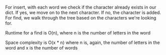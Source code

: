 For insert, with each word we check if the character already exists in our dict. If yes, we move on to the next character. If no, the character is added. 
For find, we walk through the tree based on the characters we're looking for. 

Runtime for a find is O(n), where n is the number of letters in the word

Space complexity is O(x * n) where n is, again, the number of letters in the word and x is the number of words